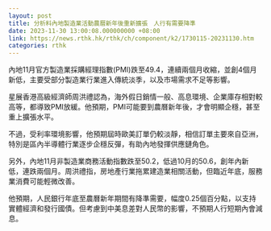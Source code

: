 ```yaml
---
layout: post
title: 分析料內地製造業活動農曆新年後重新擴張　人行有需要降準
date: 2023-11-30 13:00:08.000000000 +08:00
link: https://news.rthk.hk/rthk/ch/component/k2/1730115-20231130.htm
categories: rthk
---
```


內地11月官方製造業採購經理指數(PMI)跌至49.4，連續兩個月收縮，並創4個月新低，主要受部分製造業行業進入傳統淡季，以及市場需求不足等影響。

星展香港高級經濟師周洪禮認為，海外假日銷情一般、高息環境、企業庫存相對較高等，都導致PMI放緩。他預期，PMI可能要到農曆新年後，才會明顯企穩，甚至重上擴張水平。

不過，受利率環境影響，他預期屆時歐美訂單仍較淡靜，相信訂單主要來自亞洲，特別是區內半導體行業逐步企穩反彈，有助內地發揮供應鏈角色。

另外，內地11月非製造業商務活動指數跌至50.2，低過10月的50.6，創年內新低，連跌兩個月。周洪禮指，房地產行業拖累建造業相關活動，但臨近年底，服務業消費可能輕微改善。

他預期，人民銀行年底至農曆新年期間有降準需要，幅度0.25個百分點，以支持實體經濟和發行國債。但考慮到中美息差對人民幣的影響，不預期人行短期內會減息。
